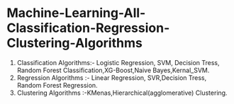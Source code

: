 # Machine-Learning-All-Classification-Regression-Clustering-Algorithms

1. Classification Algorithms:- Logistic Regression, SVM, Decision Tress, Random Forest Classification,XG-Boost,Naive Bayes,Kernal_SVM.
1. Regression Algorithms :- Linear Regression, SVR,Decision Tress, Random Forest Regression.
1. Clustering Algorithms :-KMenas,Hierarchical(agglomerative) Clustering.



